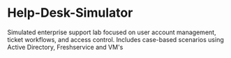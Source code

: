 # Help-Desk-Simulator
Simulated enterprise support lab focused on user account management, ticket workflows, and access control. Includes case-based scenarios using Active Directory, Freshservice and VM's
